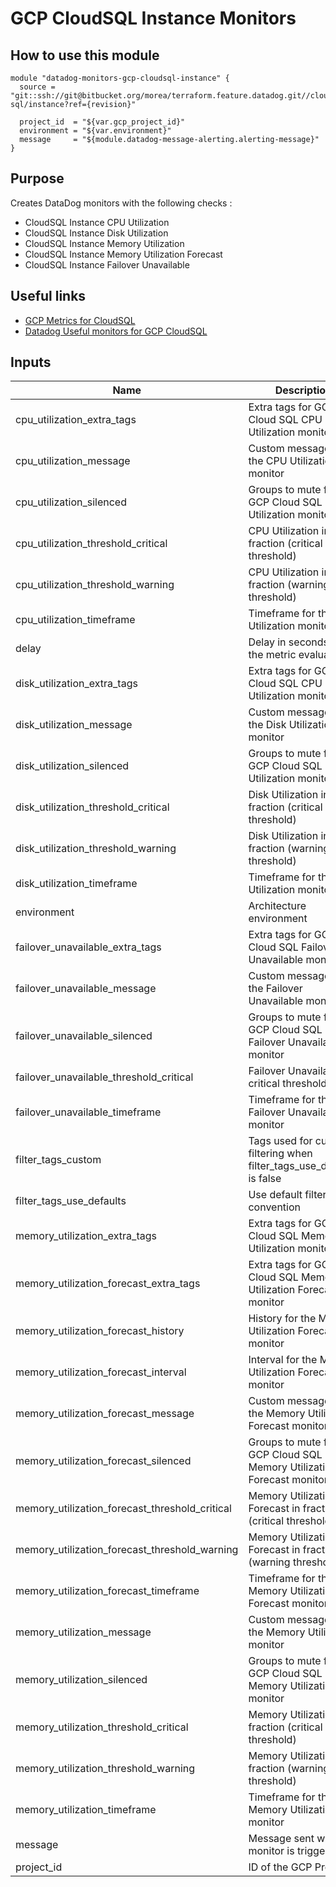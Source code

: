 GCP CloudSQL Instance Monitors
==============================

How to use this module
----------------------

```
module "datadog-monitors-gcp-cloudsql-instance" {
  source = "git::ssh://git@bitbucket.org/morea/terraform.feature.datadog.git//cloud/gcp/cloud-sql/instance?ref={revision}"

  project_id  = "${var.gcp_project_id}"
  environment = "${var.environment}"
  message     = "${module.datadog-message-alerting.alerting-message}"
}

```

Purpose
-------
Creates DataDog monitors with the following checks :

* CloudSQL Instance CPU Utilization
* CloudSQL Instance Disk Utilization
* CloudSQL Instance Memory Utilization
* CloudSQL Instance Memory Utilization Forecast
* CloudSQL Instance Failover Unavailable

Useful links
------------

* [GCP Metrics for CloudSQL](https://cloud.google.com/monitoring/api/metrics_gcp#gcp-cloudsql)
* [Datadog Useful monitors for GCP CloudSQL](https://www.datadoghq.com/blog/monitor-google-cloud-sql/)

Inputs
------

| Name | Description | Type | Default | Required |
|------|-------------|:----:|:-----:|:-----:|
| cpu_utilization_extra_tags | Extra tags for GCP Cloud SQL CPU Utilization monitor | list | `<list>` | no |
| cpu_utilization_message | Custom message for the CPU Utilization monitor | string | `` | no |
| cpu_utilization_silenced | Groups to mute for GCP Cloud SQL CPU Utilization monitor | map | `<map>` | no |
| cpu_utilization_threshold_critical | CPU Utilization in fraction (critical threshold) | string | `0.9` | no |
| cpu_utilization_threshold_warning | CPU Utilization in fraction (warning threshold) | string | `0.8` | no |
| cpu_utilization_timeframe | Timeframe for the CPU Utilization monitor | string | `last_30m` | no |
| delay | Delay in seconds for the metric evaluation | string | `900` | no |
| disk_utilization_extra_tags | Extra tags for GCP Cloud SQL CPU Utilization monitor | list | `<list>` | no |
| disk_utilization_message | Custom message for the Disk Utilization monitor | string | `` | no |
| disk_utilization_silenced | Groups to mute for GCP Cloud SQL Disk Utilization monitor | map | `<map>` | no |
| disk_utilization_threshold_critical | Disk Utilization in fraction (critical threshold) | string | `0.9` | no |
| disk_utilization_threshold_warning | Disk Utilization in fraction (warning threshold) | string | `0.8` | no |
| disk_utilization_timeframe | Timeframe for the Disk Utilization monitor | string | `last_5m` | no |
| environment | Architecture environment | string | - | yes |
| failover_unavailable_extra_tags | Extra tags for GCP Cloud SQL Failover Unavailable monitor | list | `<list>` | no |
| failover_unavailable_message | Custom message for the Failover Unavailable monitor | string | `` | no |
| failover_unavailable_silenced | Groups to mute for GCP Cloud SQL Failover Unavailable monitor | map | `<map>` | no |
| failover_unavailable_threshold_critical | Failover Unavailable critical threshold | string | `0` | no |
| failover_unavailable_timeframe | Timeframe for the Failover Unavailable monitor | string | `last_5m` | no |
| filter_tags_custom | Tags used for custom filtering when filter_tags_use_defaults is false | string | `*` | no |
| filter_tags_use_defaults | Use default filter tags convention | string | `true` | no |
| memory_utilization_extra_tags | Extra tags for GCP Cloud SQL Memory Utilization monitor | list | `<list>` | no |
| memory_utilization_forecast_extra_tags | Extra tags for GCP Cloud SQL Memory Utilization Forecast monitor | list | `<list>` | no |
| memory_utilization_forecast_history | History for the Memory Utilization Forecast monitor | string | `12h` | no |
| memory_utilization_forecast_interval | Interval for the Memory Utilization Forecast monitor | string | `30m` | no |
| memory_utilization_forecast_message | Custom message for the Memory Utilization Forecast monitor | string | `` | no |
| memory_utilization_forecast_silenced | Groups to mute for GCP Cloud SQL Memory Utilization Forecast monitor | map | `<map>` | no |
| memory_utilization_forecast_threshold_critical | Memory Utilization Forecast in fraction (critical threshold) | string | `0.9` | no |
| memory_utilization_forecast_threshold_warning | Memory Utilization Forecast in fraction (warning threshold) | string | `0.8` | no |
| memory_utilization_forecast_timeframe | Timeframe for the Memory Utilization Forecast monitor | string | `next_3d` | no |
| memory_utilization_message | Custom message for the Memory Utilization monitor | string | `` | no |
| memory_utilization_silenced | Groups to mute for GCP Cloud SQL Memory Utilization monitor | map | `<map>` | no |
| memory_utilization_threshold_critical | Memory Utilization in fraction (critical threshold) | string | `0.9` | no |
| memory_utilization_threshold_warning | Memory Utilization in fraction (warning threshold) | string | `0.8` | no |
| memory_utilization_timeframe | Timeframe for the Memory Utilization monitor | string | `last_5m` | no |
| message | Message sent when a monitor is triggered | string | - | yes |
| project_id | ID of the GCP Project | string | - | yes |

